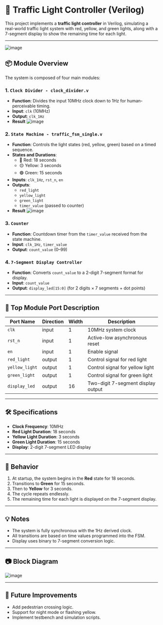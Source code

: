 # 🚦 Traffic Light Controller (Verilog)

This project implements a **traffic light controller** in Verilog, simulating a real-world traffic light system with red, yellow, and green lights, along with a 7-segment display to show the remaining time for each light.

---

![image](https://github.com/user-attachments/assets/22b67d8a-2496-452f-97d7-29e328cdaad8)


## 📦 Module Overview

The system is composed of four main modules:

### 1. `Clock Divider - clock_divider.v`
- **Function**: Divides the input 10MHz clock down to 1Hz for human-perceivable timing.
- **Input**: `clk` (10MHz)
- **Output**: `clk_1Hz`
- **Result**
![image](https://github.com/user-attachments/assets/9c697f09-e145-496e-a534-905a16bb2daa)
### 2. `State Machine - traffic_fsm_single.v`
- **Function**: Controls the light states (red, yellow, green) based on a timed sequence.
- **States and Durations**:
  - 🔴 Red: 18 seconds
  - 🟡 Yellow: 3 seconds
  - 🟢 Green: 15 seconds
- **Inputs**: `clk_1Hz`, `rst_n`, `en`
- **Outputs**:
  - `red_light`
  - `yellow_light`
  - `green_light`
  - `timer_value` (passed to counter)
- **Result**
![image](https://github.com/user-attachments/assets/bcb517ee-683f-4660-96a1-426c0e1d0046)
### 3. `Counter`
- **Function**: Countdown timer from the `timer_value` received from the state machine.
- **Input**: `clk_1Hz`, `timer_value`
- **Output**: `count_value` (0–99)

### 4. `7-Segment Display Controller`
- **Function**: Converts `count_value` to a 2-digit 7-segment format for display.
- **Input**: `count_value`
- **Output**: `display_led[15:0]` (for 2 digits × 7 segments + dot points)

---

## 📐 Top Module Port Description

| Port Name     | Direction | Width | Description                           |
|---------------|-----------|--------|---------------------------------------|
| `clk`         | input     | 1      | 10MHz system clock                    |
| `rst_n`       | input     | 1      | Active-low asynchronous reset         |
| `en`          | input     | 1      | Enable signal                         |
| `red_light`   | output    | 1      | Control signal for red light          |
| `yellow_light`| output    | 1      | Control signal for yellow light       |
| `green_light` | output    | 1      | Control signal for green light        |
| `display_led` | output    | 16     | Two-digit 7-segment display output    |

---

## 🛠️ Specifications

- **Clock Frequency**: 10MHz
- **Red Light Duration**: 18 seconds  
- **Yellow Light Duration**: 3 seconds  
- **Green Light Duration**: 15 seconds  
- **Display**: 2-digit 7-segment LED display

---

## 🧠 Behavior

1. At startup, the system begins in the **Red** state for 18 seconds.
2. Transitions to **Green** for 15 seconds.
3. Then to **Yellow** for 3 seconds.
4. The cycle repeats endlessly.
5. The remaining time for each light is displayed on the 7-segment display.

---

## 💡 Notes

- The system is fully synchronous with the 1Hz derived clock.
- All transitions are based on time values programmed into the FSM.
- Display uses binary to 7-segment conversion logic.

---

## 📷 Block Diagram

![image](https://github.com/user-attachments/assets/973ac5c3-eb01-422d-bff7-e7d481a996d0)

---

## 🔁 Future Improvements
- Add pedestrian crossing logic.
- Support for night mode or flashing yellow.
- Implement testbench and simulation scripts.

